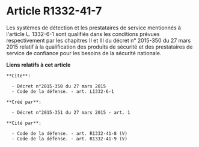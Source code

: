 # Article R1332-41-7

Les systèmes de détection et les prestataires de service mentionnés à l'article L. 1332-6-1 sont qualifiés dans les
conditions prévues respectivement par les chapitres II et III du décret n° 2015-350 du 27 mars 2015 relatif à la
qualification des produits de sécurité et des prestataires de service de confiance pour les besoins de la sécurité nationale.

**Liens relatifs à cet article**

	**Cite**:

	  - Décret n°2015-350 du 27 mars 2015
	  - Code de la défense. - art. L1332-6-1

	**Créé par**:

	  - Décret n°2015-351 du 27 mars 2015 - art. 1

	**Cité par**:

	  - Code de la défense. - art. R1332-41-8 (V)
	  - Code de la défense. - art. R1332-41-9 (V)
